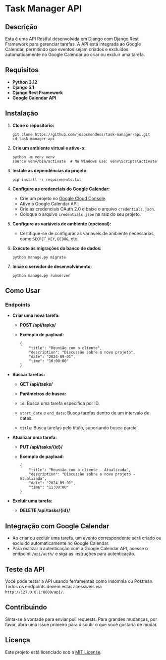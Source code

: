 
**Task Manager API**
====================

**Descrição**
-------------

Esta é uma API Restful desenvolvida em Django com Django Rest Framework para gerenciar tarefas. A API está integrada ao Google Calendar, permitindo que eventos sejam criados e excluídos automaticamente no Google Calendar ao criar ou excluir uma tarefa.

**Requisitos**
--------------

*   **Python 3.12**
*   **Django 5.1**
*   **Django Rest Framework**
*   **Google Calendar API**

**Instalação**
--------------

1.  **Clone o repositório:**
    
        git clone https://github.com/joaosmendess/task-manager-api.git
        cd task-manager-api
        
    
2.  **Crie um ambiente virtual e ative-o:**
    
        python -m venv venv
        source venv/bin/activate  # No Windows use: venv\Scripts\activate
        
    
3.  **Instale as dependências do projeto:**
    
        pip install -r requirements.txt
    
4.  **Configure as credenciais do Google Calendar:**
    *   Crie um projeto no [Google Cloud Console](https://console.cloud.google.com/).
    *   Ative a Google Calendar API.
    *   Crie as credenciais OAuth 2.0 e baixe o arquivo `credentials.json`.
    *   Coloque o arquivo `credentials.json` na raiz do seu projeto.
5.  **Configure as variáveis de ambiente (opcional):**
    *   Certifique-se de configurar as variáveis de ambiente necessárias, como `SECRET_KEY`, `DEBUG`, etc.
6.  **Execute as migrações do banco de dados:**
    
        python manage.py migrate
    
7.  **Inicie o servidor de desenvolvimento:**
    
        python manage.py runserver
    

**Como Usar**
-------------

### **Endpoints**

*   **Criar uma nova tarefa:**
    *   **POST /api/tasks/**
    *   **Exemplo de payload:**
        
            {
                "title": "Reunião com o cliente",
                "description": "Discussão sobre o novo projeto",
                "date": "2024-09-01",
                "time": "10:00:00"
            }
            
        
*   **Buscar tarefas:**
    *   **GET /api/tasks/**
    *   **Parâmetros de busca:**
    
    *   `id`: Busca uma tarefa específica por ID.
    *   `start_date` e `end_date`: Busca tarefas dentro de um intervalo de datas.
    *   `title`: Busca tarefas pelo título, suportando busca parcial.
    
*   **Atualizar uma tarefa:**
    *   **PUT /api/tasks/{id}/**
    *   **Exemplo de payload:**
        
            {
                "title": "Reunião com o cliente - Atualizada",
                "description": "Discussão sobre o novo projeto - Atualizada",
                "date": "2024-09-01",
                "time": "11:00:00"
            }
            
        
*   **Excluir uma tarefa:**
    *   **DELETE /api/tasks/{id}/**

**Integração com Google Calendar**
----------------------------------

*   Ao criar ou excluir uma tarefa, um evento correspondente será criado ou excluído automaticamente no Google Calendar.
*   Para realizar a autenticação com a Google Calendar API, acesse o endpoint `/api/auth/` e siga as instruções para autenticação.

**Teste da API**
----------------

Você pode testar a API usando ferramentas como Insomnia ou Postman. Todos os endpoints devem estar acessíveis via `http://127.0.0.1:8000/api/`.

**Contribuindo**
----------------

Sinta-se à vontade para enviar pull requests. Para grandes mudanças, por favor, abra uma issue primeiro para discutir o que você gostaria de mudar.

**Licença**
-----------

Este projeto está licenciado sob a [MIT License](LICENSE).
